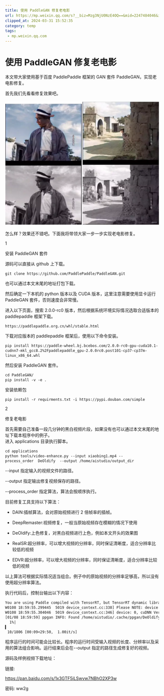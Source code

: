 ```yaml
---
title: 使用 PaddleGAN 修复老电影
url: https://mp.weixin.qq.com/s?__biz=Mzg3NjU0NzE4OQ==&mid=2247484046&idx=1&sn=3fcf374a29df3986a61810b25d1de5c1&chksm=cf31df94f8465682e90d49dca0a02067d2f5a32bfbe6cd61f398efec86561c40ae9577beab7b&mpshare=1&scene=1&srcid=0314mcHyfY7yeBABECC4bUqd&sharer_shareinfo=4a38e45057920b58999a968c85930fe9&sharer_shareinfo_first=4a38e45057920b58999a968c85930fe9#rd
clipped_at: 2024-03-31 15:52:35
category: temp
tags: 
 - mp.weixin.qq.com
---
```



# 使用 PaddleGAN 修复老电影

  

  

本文带大家使用基于百度 PaddlePaddle 框架的 GAN 套件 PaddleGAN，实现老电影修复。

首先我们先看看修复效果吧。

![图片](assets/1711871555-2fd439bcafaeadfebb330ad1fc7a482c.webp)

怎么样？效果还不错吧。下面我将带领大家一步一步实现老电影修复。

  

  

1

安装 PaddleGAN 套件

  

源码可以直接从 github 上下载。

```plain
git clone https://github.com/PaddlePaddle/PaddleGAN.git
```

也可以通过本文末尾的地址打包下载。

然后确定一下本机的 python 版本以及 CUDA 版本，这里注意需要使用显卡运行 PaddleGAN 套件，否则速度会非常慢。

进入以下页面，搜索 2.0.0-rc0 版本，然后根据系统环境实际情况选取合适版本的 paddlepaddle 框架下载。

```plain
https://paddlepaddle.org.cn/whl/stable.html
```

下载对应版本的 paddlepaddle 框架后，使用以下命令安装。  

```plain
pip install https://paddle-wheel.bj.bcebos.com/2.0.0-rc0-gpu-cuda10.1-cudnn7-mkl_gcc8.2%2Fpaddlepaddle_gpu-2.0.0rc0.post101-cp37-cp37m-linux_x86_64.whl
```

然后安装 PaddleGAN 套件。

```plain
cd PaddleGAN/
pip install -v -e .
```

安装依赖包

```plain
pip install -r requirments.txt -i https://pypi.douban.com/simple
```

  

  

2

修复老电影

  

首先需要自己准备一段几分钟的黑白视频片段，如果没有也可以通过本文末尾的地址下载本程序中的例子。  
进入 applications 目录执行脚本。

```plain
cd applications
python tools/video-enhance.py --input xiaobing1.mp4 --process_order  DeOldify  --output /home/aistudio/output_dir
```

\--input 指定输入的视频文件的路径。

\--output 指定输出修复视频保存的路径。

\--process\_order 指定算法，算法会按顺序执行。

目前修复工具支持以下算法：

-   DAIN:插帧算法，会对原始视频进行 2 倍帧率的插帧。
    
-   DeepRemaster:视频修复，一般当原始视频存在模糊的情况下使用
    
-   DeOldify:上色修复，对黑白视频进行上色，例如本文开头的效果图
    
-   RealSR:超分辨率，可以增大视频的分辨率，同时保证清晰度，适合分辨率比较低的视频
    
-   EDVR:超分辨率，可以增大视频的分辨率，同时保证清晰度，适合分辨率比较低的视频
    

以上算法可根据实际情况适当组合。例子中的原始视频的分辨率足够高，所以没有使用超分辨率算法。

执行代码后，控制台输出以下内容：

```plain
You are using Paddle compiled with TensorRT, but TensorRT dynamic library is not found. Ignore this if TensorRT is not needed.Model DeOldify proccess start..
W0108 18:59:55.299445  5019 device_context.cc:338] Please NOTE: device: 0, CUDA Capability: 70, Driver API Version: 11.0, Runtime API Version: 10.1
W0108 18:59:55.304046  5019 device_context.cc:346] device: 0, cuDNN Version: 7.6.
[01/08 18:59:59] ppgan INFO: Found /home/aistudio/.cache/ppgan/DeOldify_stable.pdparams
  1%|▍                                                                                  | 10/1806 [00:09<29:50,  1.00it/s]
```

程序运行的时间可能会比较长。程序的运行时间受输入视频的长度、分辨率以及采用的算法组合影响。运行结束后会在--output 指定的路径生成修复好的视频。

源码及样例视频下载地址： 

链接: 

https://pan.baidu.com/s/1x3GTF5iLSwvw7NBhO2XP3w

密码: ww2g